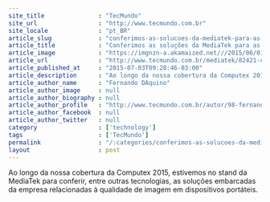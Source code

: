 ```yaml
---
site_title               : "TecMundo"
site_url                 : "http://www.tecmundo.com.br"
site_locale              : "pt_BR"
article_slug             : "conferimos-as-solucoes-da-mediatek-para-as-telas-de-smartphones-video"
article_title            : "Conferimos as soluções da MediaTek para as telas de smartphones [vídeo]"
article_image            : "https://imgnzn-a.akamaized.net///2015/06/01/01064130271408-t1200x480.jpg"
article_url              : "http://www.tecmundo.com.br/mediatek/82421-conferimos-solucoes-mediatek-telas-smartphones-video.htm"
article_published_at     : "2015-07-03T09:28:46-03:00"
article_description      : "Ao longo da nossa cobertura da Computex 2015, estivemos no stand da MediaTek para conferir, entre outras tecnologias, as soluções embarcadas da empresa relacionadas à qualidade de imagem em dispositivos portáteis."
article_author_name      : "Fernando DAquino"
article_author_image     : null
article_author_biography : null
article_author_profile   : "http://www.tecmundo.com.br/autor/98-fernando-daquino/"
article_author_facebook  : null
article_author_twitter   : null
category                 : ['technology']
tags                     : ['TecMundo']
permalink                : "/:categories/conferimos-as-solucoes-da-mediatek-para-as-telas-de-smartphones-video/"
layout                   : post
---
```


Ao longo da nossa cobertura da Computex 2015, estivemos no stand da MediaTek para conferir, entre outras tecnologias, as soluções embarcadas da empresa relacionadas à qualidade de imagem em dispositivos portáteis.
